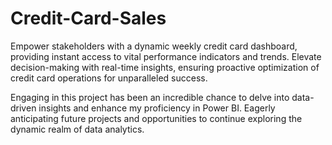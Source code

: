 # Credit-Card-Sales
Empower stakeholders with a dynamic weekly credit card dashboard, providing instant access to 
vital performance indicators and trends. Elevate decision-making with real-time insights, 
ensuring proactive optimization of credit card operations for unparalleled success.

Engaging in this project has been an incredible chance to delve into data-driven insights and 
enhance my proficiency in Power BI. Eagerly anticipating future projects and opportunities to 
continue exploring the dynamic realm of data analytics.
